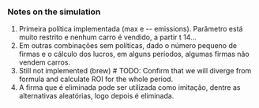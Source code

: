### Notes on the simulation

1. Primeira política implementada (max e -- emissions). Parâmetro está muito restrito e nenhum carro é vendido, 
a partir t 14...
2. Em outras combinações sem políticas, dado o número pequeno de firmas e o cálculo dos lucros, em alguns períodos, 
algumas firmas não vendem carros.
3. Still not implemented (brew) # TODO: Confirm that we will diverge from formula and calculate ROI for the whole 
period.
4. A firma que é eliminada pode ser utilizada como imitação, dentre as alternativas aleatórias, logo depois é 
eliminada. 